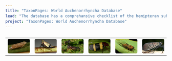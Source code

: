 ```yaml
---
title: "TaxonPages: World Auchenorrhyncha Database"
lead: "The database has a comprehansive checklist of the hemipteran suborder Auchenorrhyncha. Besides nomenclature, the database contains descriptions, distributions, biological associations (host plants, parasitoids, etc.), literature references, illustrations, and tools for identification of selected groups. It was designed and maintained with support from several grants from National Science Foundation (USA)."
project: "TaxonPages: World Auchenorrhyncha Database"
---
```


<div style='display: flex; justify-content: center; align-items: center;'>
<table style='border: 0'><tr>
<td><a href="https://hoppers.speciesfile.org/otus/28073/overview"><img src="../public/Flexamia_grammica_Cicadellidae.png" alt="Cicadellidae: Flexamia grammica (Ball, 1900). Photo by C.H. Dietrich"  title="Cicadellidae: Flexamia grammica (Ball, 1900). Photo by C.H. Dietrich"></a></td>
<td><a href="https://hoppers.speciesfile.org/otus/20043/overview"><img src="../public/Tinobregmus_viridescens_IL.png" alt="Cicadellidae: Tinobregmus vittatus Van Duzee, 1894. Photo by C.H. Dietrich"  title="Cicadellidae: Tinobregmus vittatus Van Duzee, 1894. Photo by C.H. Dietrich"></a></td>
<td><a href="https://hoppers.speciesfile.org/otus/55079/overview"><img src="../public/Bocydium_PNSO.png" alt="Membracidae: Bocydium sp. Photo by C.H. Dietrich"  title="Membracidae: Bocydium sp. Photo by C.H. Dietrich"></a></td>
<td><a href="https://hoppers.speciesfile.org/otus/2367/overview"><img src="../public/Cercopidae_Brazil.png" alt="Cecropidae from Brazil. Photo by C.H. Dietrich"  title="Cecropidae from Brazil. Photo by C.H. Dietrich"></a></td>
<td><a href="https://hoppers.speciesfile.org/otus/7666/overview"><img src="../public/Cicadidae_Cicadetta_calliope.png" alt="Cicadidae: Cicadetta calliope (Walker, 1830). Photo by C.H. Dietrich"  title="Cicadidae: Cicadetta calliope (Walker, 1830). Photo by C.H. Dietrich"></a></td>
<td><a href="https://hoppers.speciesfile.org/otus/71398/overview"><img src="../public/Fulgorid_Lycorma_delicatula_China.png" alt="Fulgoridae: Lycorma delicatula (White, 1845). Photo by C.H. Dietrich" title="Fulgoridae: Lycorma delicatula (White, 1845). Photo by C.H. Dietrich"></a></td>
</tr></table>
</div>

<div style='display: flex; justify-content: center; align-items: center;'>
<autocomplete-otu style="width:25rem;"/>
</div>


